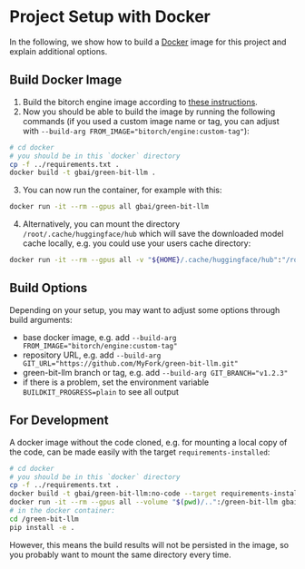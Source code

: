 # Project Setup with Docker

In the following, we show how to build a [Docker](https://www.docker.com/) image for this project and explain additional options.

## Build Docker Image

1. Build the bitorch engine image according to [these instructions](https://github.com/GreenBitAI/bitorch-engine/blob/HEAD/docker/README.md).
2. Now you should be able to build the image by running the following commands
   (if you used a custom image name or tag, you can adjust with `--build-arg FROM_IMAGE="bitorch/engine:custom-tag"`):
```bash
# cd docker
# you should be in this `docker` directory
cp -f ../requirements.txt .
docker build -t gbai/green-bit-llm .
```
3. You can now run the container, for example with this:
```bash
docker run -it --rm --gpus all gbai/green-bit-llm
```
4. Alternatively, you can mount the directory `/root/.cache/huggingface/hub` which will save the downloaded model cache locally,
e.g. you could use your users cache directory:
```bash
docker run -it --rm --gpus all -v "${HOME}/.cache/huggingface/hub":"/root/.cache/huggingface/hub" gbai/green-bit-llm
```

## Build Options

Depending on your setup, you may want to adjust some options through build arguments:
- base docker image, e.g. add `--build-arg FROM_IMAGE="bitorch/engine:custom-tag"`
- repository URL, e.g. add `--build-arg GIT_URL="https://github.com/MyFork/green-bit-llm.git"`
- green-bit-llm branch or tag, e.g. add `--build-arg GIT_BRANCH="v1.2.3"`
- if there is a problem, set the environment variable `BUILDKIT_PROGRESS=plain` to see all output

## For Development

A docker image without the code cloned, e.g. for mounting a local copy of the code, can be made easily with the target `requirements-installed`:
```bash
# cd docker
# you should be in this `docker` directory
cp -f ../requirements.txt .
docker build -t gbai/green-bit-llm:no-code --target requirements-installed .
docker run -it --rm --gpus all --volume "$(pwd)/..":/green-bit-llm gbai/green-bit-llm:no-code
# in the docker container:
cd /green-bit-llm
pip install -e .
```
However, this means the build results will not be persisted in the image, so you probably want to mount the same directory every time.
